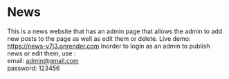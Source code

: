 # News
This is a news website that has an admin page that allows the admin to add new posts to the page as well as edit them or delete.
Live demo: https://news-v7j3.onrender.com
Inorder to login as an admin to publish news or edit them, use :  
email: admin@gmail.com  
password: 123456

